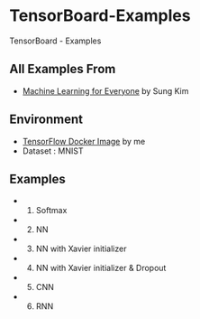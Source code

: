 # TensorBoard-Examples
TensorBoard - Examples

## All Examples From
+ [Machine Learning for Everyone](https://github.com/alrojo/tensorflow-tutorial/tree/master/lab1_FFN) by Sung Kim

## Environment
+ [TensorFlow Docker Image](https://hub.docker.com/r/wall72/tensorflow/) by me
+ Dataset : MNIST

## Examples
+ 1. Softmax
+ 2. NN
+ 3. NN with Xavier initializer
+ 4. NN with Xavier initializer & Dropout
+ 5. CNN
+ 6. RNN
